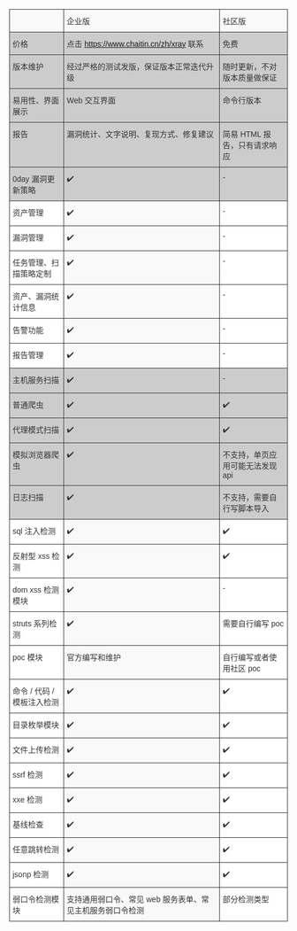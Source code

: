 <style type="text/css">
.tg  {border-collapse:collapse;border-spacing:0;border-color:#ccc;}
.tg td{font-family:Arial, sans-serif;font-size:14px;padding:10px 5px;border-style:solid;border-width:1px;overflow:hidden;word-break:normal;border-color:#ccc;color:#333;background-color:#fff;}
.tg th{font-family:Arial, sans-serif;font-size:14px;font-weight:normal;padding:10px 5px;border-style:solid;border-width:1px;overflow:hidden;word-break:normal;border-color:#ccc;color:#333;background-color:#f0f0f0;}
.tg .tg-keou{background-color:#f9f9f9;border-color:#333333;text-align:left;vertical-align:top}
.tg .tg-prlj{background-color:#cccccc;border-color:#333333;text-align:left;vertical-align:top}
.tg .tg-tvc4{background-color:#cccccc;border-color:#333333;text-align:left;vertical-align:top}
.tg .tg-de2y{border-color:#333333;text-align:left;vertical-align:top}
.tg .tg-oiff{background-color:#f9f9f9;border-color:#333333;text-align:left;vertical-align:top}
</style>
<table class="tg">
  <tr>
    <th class="tg-keou"></th>
    <th class="tg-keou">企业版</th>
    <th class="tg-keou">社区版</th>
  </tr>
  <tr>
    <td class="tg-prlj">价格</td>
    <td class="tg-tvc4">点击 <a href="https://www.chaitin.cn/zh/xray">https://www.chaitin.cn/zh/xray</a> 联系</td>
    <td class="tg-prlj">免费</td>
  </tr>
  <tr>
    <td class="tg-prlj">版本维护</td>
    <td class="tg-tvc4">经过严格的测试发版，保证版本正常迭代升级</td>
    <td class="tg-prlj">随时更新，不对版本质量做保证</td>
  </tr>
  <tr>
    <td class="tg-prlj">易用性、界面展示</td>
    <td class="tg-tvc4">Web 交互界面</td>
    <td class="tg-prlj">命令行版本</td>
  </tr>
  <tr>
    <td class="tg-prlj">报告</td>
    <td class="tg-tvc4">漏洞统计、文字说明、复现方式、修复建议</td>
    <td class="tg-prlj">简易 HTML 报告，只有请求响应</td>
  </tr>
  <tr>
    <td class="tg-prlj">0day 漏洞更新策略</td>
    <td class="tg-tvc4">✔️</td>
    <td class="tg-prlj">-</td>
  </tr>
  <tr>
    <td class="tg-de2y">资产管理</td>
    <td class="tg-oiff">✔️</td>
    <td class="tg-de2y">-</td>
  </tr>
  <tr>
    <td class="tg-de2y">漏洞管理</td>
    <td class="tg-oiff">✔️</td>
    <td class="tg-de2y">-</td>
  </tr>
  <tr>
    <td class="tg-de2y">任务管理、扫描策略定制</td>
    <td class="tg-oiff">✔️</td>
    <td class="tg-de2y">-</td>
  </tr>
  <tr>
    <td class="tg-de2y">资产、漏洞统计信息</td>
    <td class="tg-oiff">✔️</td>
    <td class="tg-de2y">-</td>
  </tr>
  <tr>
    <td class="tg-de2y">告警功能</td>
    <td class="tg-oiff">✔️</td>
    <td class="tg-de2y">-</td>
  </tr>
  <tr>
    <td class="tg-de2y">报告管理</td>
    <td class="tg-oiff">✔️</td>
    <td class="tg-de2y">-</td>
  </tr>
  <tr>
    <td class="tg-prlj">主机服务扫描</td>
    <td class="tg-tvc4">✔️</td>
    <td class="tg-prlj">-</td>
  </tr>
  <tr>
    <td class="tg-prlj">普通爬虫</td>
    <td class="tg-tvc4">✔️</td>
    <td class="tg-prlj">✔️</td>
  </tr>
  <tr>
    <td class="tg-prlj">代理模式扫描</td>
    <td class="tg-tvc4">✔️</td>
    <td class="tg-prlj">✔️</td>
  </tr>
  <tr>
    <td class="tg-prlj">模拟浏览器爬虫</td>
    <td class="tg-tvc4">✔️</td>
    <td class="tg-prlj">不支持，单页应用可能无法发现 api</td>
  </tr>
  <tr>
    <td class="tg-prlj">日志扫描</td>
    <td class="tg-tvc4">✔️</td>
    <td class="tg-prlj">不支持，需要自行写脚本导入</td>
  </tr>
  <tr>
    <td class="tg-de2y">sql 注入检测</td>
    <td class="tg-oiff">✔️</td>
    <td class="tg-de2y">✔️</td>
  </tr>
  <tr>
    <td class="tg-de2y">反射型 xss 检测</td>
    <td class="tg-oiff">✔️</td>
    <td class="tg-de2y">✔️</td>
  </tr>
  <tr>
    <td class="tg-de2y">dom xss 检测模块</td>
    <td class="tg-oiff">✔️</td>
    <td class="tg-de2y">-</td>
  </tr>
  <tr>
    <td class="tg-de2y">struts 系列检测</td>
    <td class="tg-oiff">✔️</td>
    <td class="tg-de2y">需要自行编写 poc</td>
  </tr>
  <tr>
    <td class="tg-de2y">poc 模块</td>
    <td class="tg-oiff">官方编写和维护</td>
    <td class="tg-de2y">自行编写或者使用社区 poc</td>
  </tr>
  <tr>
    <td class="tg-de2y">命令 / 代码 / 模板注入检测</td>
    <td class="tg-oiff">✔️</td>
    <td class="tg-de2y">✔️</td>
  </tr>
  <tr>
    <td class="tg-de2y">目录枚举模块</td>
    <td class="tg-oiff">✔️</td>
    <td class="tg-de2y">✔️</td>
  </tr>
  <tr>
    <td class="tg-de2y">文件上传检测</td>
    <td class="tg-oiff">✔️</td>
    <td class="tg-de2y">✔️</td>
  </tr>
  <tr>
    <td class="tg-de2y">ssrf 检测</td>
    <td class="tg-oiff">✔️</td>
    <td class="tg-de2y">✔️</td>
  </tr>
  <tr>
    <td class="tg-de2y">xxe 检测</td>
    <td class="tg-oiff">✔️</td>
    <td class="tg-de2y">✔️</td>
  </tr>
  <tr>
    <td class="tg-de2y">基线检查</td>
    <td class="tg-oiff">✔️</td>
    <td class="tg-de2y">✔️</td>
  </tr>
  <tr>
    <td class="tg-de2y">任意跳转检测</td>
    <td class="tg-oiff">✔️</td>
    <td class="tg-de2y">✔️</td>
  </tr>
  <tr>
    <td class="tg-de2y">jsonp 检测</td>
    <td class="tg-oiff">✔️</td>
    <td class="tg-de2y">✔️</td>
  </tr>
  <tr>
    <td class="tg-de2y">弱口令检测模块</td>
    <td class="tg-oiff">支持通用弱口令、常见 web 服务表单、常见主机服务弱口令检测</td>
    <td class="tg-de2y">部分检测类型</td>
  </tr>
</table>